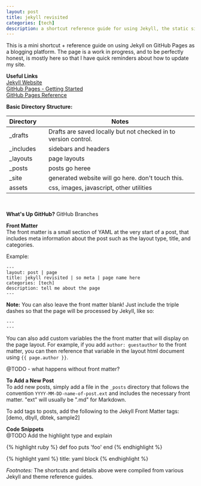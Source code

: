 ```yaml
---
layout: post
title: jekyll revisited
categories: [tech]
description: a shortcut reference guide for using Jekyll, the static site generator, on GitHub pages
---
```


This is a mini shortcut + reference guide on using Jekyll on GitHub Pages as a blogging platform. The page is a work in progress, and to be perfectly honest, is mostly here so that I have quick reminders about how to update my site.

**Useful Links**  
[Jekyll Website](https://jekyllrb.com/)  
[GitHub Pages - Getting Started](https://pages.github.com/)   
[GitHub Pages Reference](https://help.github.com/articles/using-jekyll-as-a-static-site-generator-with-github-pages/)  

**Basic Directory Structure:**

| Directory    |  | Notes  |
|---|---|--|
| \_drafts |  | Drafts are saved locally but not checked in to version control. |
| \_includes  | | sidebars and headers |
| \_layouts  | | page layouts |
| \_posts  |   | posts go heree |
| \_site  | | generated website will go here. don't touch this. |
| assets  | | css, images, javascript, other utilities |

<br>


**What's Up GitHub?**
GitHub Branches

**Front Matter**  
The front matter is a small section of YAML at the very start of a post, that includes meta information about the post such as the layout type, title, and categories.

Example:
```
---
layout: post | page
title: jekyll revisited | so meta | page name here
categories: [tech]
description: tell me about the page
---
```
**Note:** You can also leave the front matter blank! Just include the triple dashes so that the page will be processed by Jekyll, like so:
```
---
---
```

You can also add custom variables the the front matter that will display on the page layout. For example, if you add
`author: guestauthor` to the front matter, you can then reference that variable in the layout html document using `{{ page.author }}`.  

@TODO - what happens without front matter?


**To Add a New Post**  
To add new posts, simply add a file in the `_posts` directory that follows the convention `YYYY-MM-DD-name-of-post.ext` and includes the necessary front matter. "ext" will usually be ".md" for Markdown.

To add tags to posts, add the following to the Jekyll Front Matter
tags: [demo, dbyll, dbtek, sample2]

**Code Snippets**  
@TODO Add the highlight type and explain

{% highlight ruby %}
def foo
  puts 'foo'
end
{% endhighlight %}

{% highlight yaml %}
title: yaml block
{% endhighlight %}


*Footnotes:* The shortcuts and details above were compiled from various Jekyll and theme reference guides.
